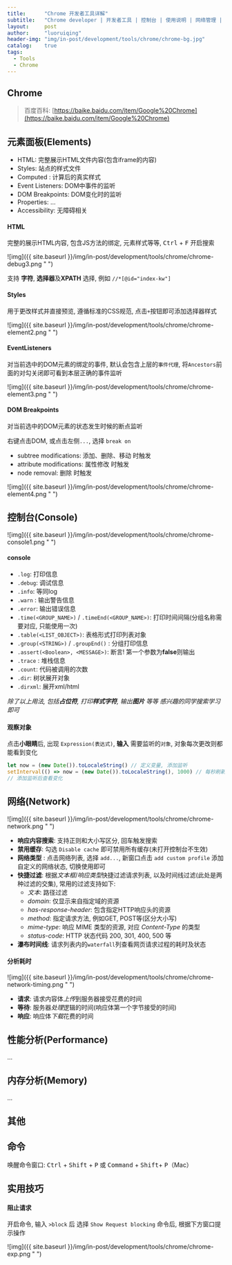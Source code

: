 ```yaml
---
title:      "Chrome 开发者工具详解"
subtitle:   "Chrome developer | 开发者工具 | 控制台 | 使用说明 | 网络管理 | 禁用网络 | 耗时分析"
layout:     post
author:     "luoruiqing"
header-img: "img/in-post/development/tools/chrome/chrome-bg.jpg"
catalog:    true
tags:
  - Tools
  - Chrome
---
```


## Chrome
> 百度百科: [https://baike.baidu.com/item/Google%20Chrome](https://baike.baidu.com/item/Google%20Chrome)



## 元素面板(Elements)

- HTML: 完整展示HTML文件内容(包含iframe的内容)
- Styles: 站点的样式文件
- Computed : 计算后的真实样式
- Event Listeners: DOM中事件的监听
- DOM Breakpoints: DOM变化时的监听
- Properties: ...
- Accessibility: 无障碍相关

#### HTML

完整的展示HTML内容, 包含JS方法的绑定, 元素样式等等, <kbd>Ctrl</kbd> + <kbd>F</kbd> 开启搜索

![img]({{ site.baseurl }}/img/in-post/development/tools/chrome/chrome-debug3.png " ")

支持 **字符**, **选择器**及**XPATH** 选择, 例如 `//*[@id="index-kw"]`

#### Styles

用于更改样式并直接预览, 遵循标准的CSS规范, 点击`+`按钮即可添加选择器样式

![img]({{ site.baseurl }}/img/in-post/development/tools/chrome/chrome-element2.png " ")

#### EventListeners

对当前选中的DOM元素的绑定的事件, 默认会包含上层的`事件代理`, 将`Ancestors`前面的对勾关闭即可看到本层正确的事件监听

![img]({{ site.baseurl }}/img/in-post/development/tools/chrome/chrome-element3.png " ")


#### DOM Breakpoints

对当前选中的DOM元素的状态发生时候的断点监听

右键点击DOM, 或点击左侧`...`, 选择 `break on`

- subtree modifications: 添加、删除、移动 时触发
- attribute modifications: 属性修改 时触发
- node removal: 删除 时触发

![img]({{ site.baseurl }}/img/in-post/development/tools/chrome/chrome-element4.png " ")


## 控制台(Console)

![img]({{ site.baseurl }}/img/in-post/development/tools/chrome/chrome-console1.png " ")

#### console

- `.log`: 打印信息
- `.debug`: 调试信息
- `.info`: 等同log
- `.warn` : 输出警告信息
- `.error`: 输出错误信息
- `.time(<GROUP_NAME>)` / `.timeEnd(<GROUP_NAME>)`: 打印时间间隔(分组名称需要对应, 只能使用一次)
- `.table(<LIST_OBJECT>)`: 表格形式打印列表对象
- `.group(<STRING>)` / `.groupEnd()` : 分组打印信息
- `.assert(<Boolean>, <MESSAGE>)`: 断言! 第一个参数为**false**则输出
- `.trace` : 堆栈信息
- `.count`: 代码被调用的次数
- `.dir`: 树状展开对象
- `.dirxml`: 展开xml/html

*除了以上用法, 包括**占位符**, 打印**样式字符**, 输出**图片** 等等 感兴趣的同学搜索学习即可*

#### 观察对象

点击**小眼睛**后, 出现 `Expression(表达式)`, **输入** 需要监听的`对象`, 对象每次更改则都能看到变化

```js
let now = (new Date()).toLocaleString() // 定义变量, 添加监听
setInterval(() => now = (new Date()).toLocaleString(), 1000) // 每秒刷新
// 添加监听后查看变化
```

## 网络(Network)

<!-- 非官方教程传送门: [https://www.cnblogs.com/ywsoftware/p/10996078.html](https://www.cnblogs.com/ywsoftware/p/10996078.html) -->
![img]({{ site.baseurl }}/img/in-post/development/tools/chrome/chrome-network.png " ")

* **响应内容搜索**: 支持正则和大小写区分, 回车触发搜索
* **禁用缓存**: 勾选 `Disable cache` 即可禁用所有缓存(未打开控制台不生效)
* **网络类型** : 点击网络列表, 选择 `add...`, 新窗口点击 `add custom profile` 添加自定义的网络状态, 切换使用即可
* **快捷过滤**: 根据*文本框*/*响应类型*快捷过滤请求列表, 以及时间线过滤(此处是两种过滤的交集), 常用的过滤支持如下:
    - *文本*: 路径过滤
    - *domain*: 仅显示来自指定域的资源
    - *has-response-header*: 包含指定HTTP响应头的资源
    - *method*: 指定请求方法, 例如GET, POST等(区分大小写)
    - *mime-type*: 响应 MIME 类型的资源, 对应 *Content-Type* 的类型
    - *status-code*: HTTP 状态代码 200, 301, 400, 500 等
* **瀑布时间线**: 请求列表内的`waterfall`列查看网页请求过程的耗时及状态

#### 分析耗时

![img]({{ site.baseurl }}/img/in-post/development/tools/chrome/chrome-network-timing.png " ")

- **请求**: 请求内容体*上传*到服务器接受花费的时间
- **等待**: 服务器*处理*逻辑的时间(响应体第一个字节接受的时间)
- **响应**: 响应体*下载*花费的时间


## 性能分析(Performance)

...

## 内存分析(Memory)

...

## 其他

## 命令

唤醒命令窗口: <kbd>Ctrl</kbd> + <kbd>Shift</kbd> + <kbd>P</kbd>  或  <kbd>Command</kbd> + <kbd>Shift</kbd>+ <kbd>P</kbd>（Mac）

## 实用技巧

#### 阻止请求


开启命令, 输入 `>block` 后 选择 `Show Request blocking` 命令后, 根据下方窗口提示操作

![img]({{ site.baseurl }}/img/in-post/development/tools/chrome/chrome-exp.png " ")

